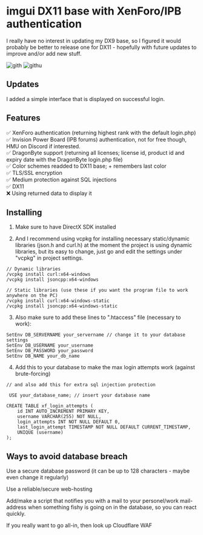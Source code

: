 # imgui DX11 base with XenForo/IPB authentication

I really have no interest in updating my DX9 base, so I figured it would probably be better to release one for DX11 - hopefully with future updates to improve and/or add new stuff.

![gith](https://github.com/REVRBE/revrbe-imgui-dx11-base/assets/129604052/753132c1-c483-4100-af8e-26237b51f648)
![githu](https://github.com/REVRBE/revrbe-imgui-dx11-base/assets/129604052/017db8b6-79d0-4d7d-9878-670d2dd4a1e1)

## Updates

I added a simple interface that is displayed on successful login. 

## Features

✅ XenForo authentication (returning highest rank with the default login.php)  
✅ Invision Power Board (IPB forums) authentication, not for free though, HMU on Discord if interested.  
✅ DragonByte support (returning all licenses; license id, product id and expiry date with the DragonByte login.php file)  
✅ Color schemes readded to DX11 base; + remembers last color  
✅ TLS/SSL encryption  
✅ Medium protection against SQL injections  
✅ DX11  
❌ Using returned data to display it  

## Installing

1. Make sure to have DirectX SDK installed

2. And I recommend using vcpkg for installing necessary static/dynamic libraries (json.h and curl.h) at the moment the project is using dynamic libraries, but its easy to change, just go and edit the settings under "vcpkg" in project settings.

```
// Dynamic libraries
/vcpkg install curl:x64-windows 
/vcpkg install jsoncpp:x64-windows

// Static libraries (use these if you want the program file to work anywhere on the PC)
/vcpkg install curl:x64-windows-static
/vcpkg install jsoncpp:x64-windows-static
```

3. Also make sure to add these lines to ".htaccess" file (necessary to work):

```
SetEnv DB_SERVERNAME your_servername // change it to your database settings
SetEnv DB_USERNAME your_username
SetEnv DB_PASSWORD your_password
SetEnv DB_NAME your_db_name
```
4. Add this to your database to make the max login attempts work (against brute-forcing)
```
// and also add this for extra sql injection protection
 
 USE your_database_name; // insert your database name

CREATE TABLE xf_login_attempts (
    id INT AUTO_INCREMENT PRIMARY KEY,
    username VARCHAR(255) NOT NULL,
    login_attempts INT NOT NULL DEFAULT 0,
    last_login_attempt TIMESTAMP NOT NULL DEFAULT CURRENT_TIMESTAMP,
    UNIQUE (username)
);
```

## Ways to avoid database breach

Use a secure database password (it can be up to 128 characters - maybe even change it regularly)

Use a reliable/secure web-hosting

Add/make a script that notifies you with a mail to your personel/work mail-address when something fishy is going on in the database, so you can react quickly.

If you really want to go all-in, then look up Cloudflare WAF
